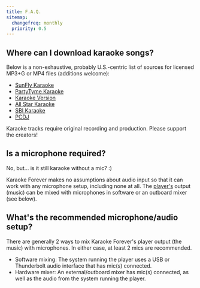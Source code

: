 ```yaml
---
title: F.A.Q.
sitemap:
  changefreq: monthly
  priority: 0.5
---
```


## Where can I download karaoke songs?

Below is a non-exhaustive, probably U.S.-centric list of sources for licensed MP3+G or MP4 files (additions welcome):

- [SunFly Karaoke](https://www.sunflykaraoke.com)
- [PartyTyme Karaoke](https://www.partytyme.net)
- [Karaoke Version](https://www.karaoke-version.com)
- [All Star Karaoke](https://www.allstardl.com)
- [SBI Karaoke](https://downloads.sbikaraoke.com)
- [PCDJ](https://www.pcdj.com/hd-mp4-karaoke-download-packs/)

Karaoke tracks require original recording and production. Please support the creators!

## Is a microphone required?

No, but... is it still karaoke without a mic? :)

Karaoke Forever makes no assumptions about audio input so that it can work with any microphone setup, including none at all. The <a href='{{< ref "docs/index.md#player-admin-only" >}}'>player's</a> output (music) can be mixed with microphones in software or an outboard mixer (see below).

## What's the recommended microphone/audio setup?

There are generally 2 ways to mix Karaoke Forever's player output (the music) with microphones. In either case, at least 2 mics are recommended.

  - Software mixing: The system running the player uses a USB or Thunderbolt audio interface that has mic(s) connected.
  - Hardware mixer: An external/outboard mixer has mic(s) connected, as well as the audio from the system running the player.
